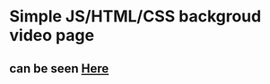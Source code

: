 # Simple JS/HTML/CSS backgroud video page
## can be seen [Here](https://geor0014.github.io/vanilla_js_html_css_video_background_page/)
